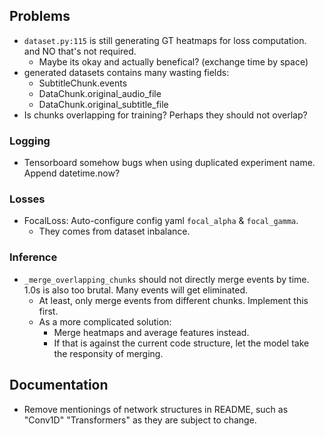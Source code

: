 ## Problems
- `dataset.py:115` is still generating GT heatmaps for loss computation. and NO that's not required.
    - Maybe its okay and actually benefical? (exchange time by space)
- generated datasets contains many wasting fields:
    - SubtitleChunk.events
    - DataChunk.original_audio_file
    - DataChunk.original_subtitle_file
- Is chunks overlapping for training? Perhaps they should not overlap?

### Logging
- Tensorboard somehow bugs when using duplicated experiment name. Append datetime.now?

### Losses
- FocalLoss: Auto-configure config yaml `focal_alpha` & `focal_gamma`.
    - They comes from dataset inbalance.

### Inference
- `_merge_overlapping_chunks` should not directly merge events by time. 1.0s is also too brutal. Many events will get eliminated.
    - At least, only merge events from different chunks. Implement this first.
    - As a more complicated solution:
        - Merge heatmaps and average features instead.
        - If that is against the current code structure, let the model take the responsity of merging.

## Documentation
- Remove mentionings of network structures in README, such as "Conv1D" "Transformers" as they are subject to change.